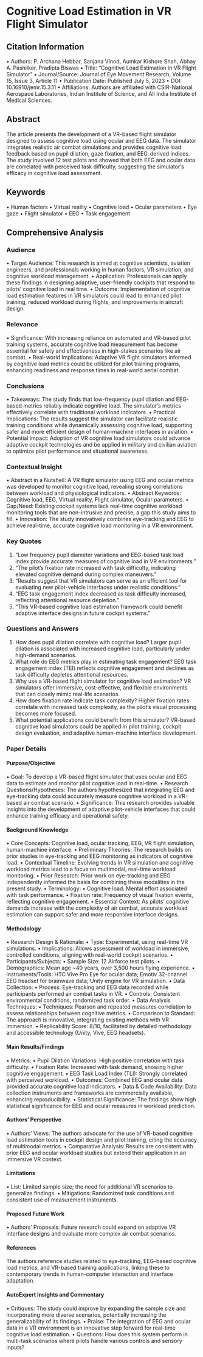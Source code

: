 # Cognitive Load Estimation in VR Flight Simulator

## Citation Information

 • Authors: P. Archana Hebbar, Sanjana Vinod, Aumkar Kishore Shah, Abhay A. Pashilkar, Pradipta Biswas
 • Title: “Cognitive Load Estimation in VR Flight Simulator”
 • Journal/Source: Journal of Eye Movement Research, Volume 15, Issue 3, Article 11
 • Publication Date: Published July 5, 2023
 • DOI: 10.16910/jemr.15.3.11
 • Affiliations: Authors are affiliated with CSIR-National Aerospace Laboratories, Indian Institute of Science, and All India Institute of Medical Sciences.

## Abstract

The article presents the development of a VR-based flight simulator designed to assess cognitive load using ocular and EEG data. The simulator integrates realistic air combat simulations and provides cognitive load feedback based on pupil dilation, gaze fixation, and EEG-derived indices. The study involved 12 test pilots and showed that both EEG and ocular data are correlated with perceived task difficulty, suggesting the simulator’s efficacy in cognitive load assessment.

## Keywords

 • Human factors
 • Virtual reality
 • Cognitive load
 • Ocular parameters
 • Eye gaze
 • Flight simulator
 • EEG
 • Task engagement

## Comprehensive Analysis

### Audience

 • Target Audience: This research is aimed at cognitive scientists, aviation engineers, and professionals working in human factors, VR simulation, and cognitive workload management.
 • Application: Professionals can apply these findings in designing adaptive, user-friendly cockpits that respond to pilots’ cognitive load in real time.
 • Outcome: Implementation of cognitive load estimation features in VR simulators could lead to enhanced pilot training, reduced workload during flights, and improvements in aircraft design.

### Relevance

 • Significance: With increasing reliance on automated and VR-based pilot training systems, accurate cognitive load measurement has become essential for safety and effectiveness in high-stakes scenarios like air combat.
 • Real-world Implications: Adaptive VR flight simulators informed by cognitive load metrics could be utilized for pilot training programs, enhancing readiness and response times in real-world aerial combat.

### Conclusions

 • Takeaways: The study finds that low-frequency pupil dilation and EEG-based metrics reliably indicate cognitive load. The simulator’s metrics effectively correlate with traditional workload indicators.
 • Practical Implications: The results suggest the simulator can facilitate realistic training conditions while dynamically assessing cognitive load, supporting safer and more efficient design of human-machine interfaces in aviation.
 • Potential Impact: Adoption of VR cognitive load simulators could advance adaptive cockpit technologies and be applied in military and civilian aviation to optimize pilot performance and situational awareness.

### Contextual Insight

 • Abstract in a Nutshell: A VR flight simulator using EEG and ocular metrics was developed to monitor cognitive load, revealing strong correlations between workload and physiological indicators.
 • Abstract Keywords: Cognitive load, EEG, Virtual reality, Flight simulator, Ocular parameters.
 • Gap/Need: Existing cockpit systems lack real-time cognitive workload monitoring tools that are non-intrusive and precise, a gap this study aims to fill.
 • Innovation: The study innovatively combines eye-tracking and EEG to achieve real-time, accurate cognitive load monitoring in a VR environment.

### Key Quotes

 1. “Low frequency pupil diameter variations and EEG-based task load index provide accurate measures of cognitive load in VR environments.”
 2. “The pilot’s fixation rate increased with task difficulty, indicating elevated cognitive demand during complex maneuvers.”
 3. “Results suggest that VR simulators can serve as an efficient tool for evaluating new pilot-vehicle interfaces under realistic conditions.”
 4. “EEG task engagement index decreased as task difficulty increased, reflecting attentional resource depletion.”
 5. “This VR-based cognitive load estimation framework could benefit adaptive interface designs in future cockpit systems.”

### Questions and Answers

 1. How does pupil dilation correlate with cognitive load?
Larger pupil dilation is associated with increased cognitive load, particularly under high-demand scenarios.
 2. What role do EEG metrics play in estimating task engagement?
EEG task engagement index (TEI) reflects cognitive engagement and declines as task difficulty depletes attentional resources.
 3. Why use a VR-based flight simulator for cognitive load estimation?
VR simulators offer immersive, cost-effective, and flexible environments that can closely mimic real-life scenarios.
 4. How does fixation rate indicate task complexity?
Higher fixation rates correlate with increased task complexity, as the pilot’s visual processing becomes more focused.
 5. What potential applications could benefit from this simulator?
VR-based cognitive load simulators could be applied in pilot training, cockpit design evaluation, and adaptive human-machine interface development.

### Paper Details

#### Purpose/Objective

 • Goal: To develop a VR-based flight simulator that uses ocular and EEG data to estimate and monitor pilot cognitive load in real-time.
 • Research Questions/Hypotheses: The authors hypothesized that integrating EEG and eye-tracking data could accurately measure cognitive workload in a VR-based air combat scenario.
 • Significance: This research provides valuable insights into the development of adaptive pilot-vehicle interfaces that could enhance training efficacy and operational safety.

#### Background Knowledge

 • Core Concepts: Cognitive load, ocular tracking, EEG, VR flight simulation, human-machine interface.
 • Preliminary Theories: The research builds on prior studies in eye-tracking and EEG monitoring as indicators of cognitive load.
 • Contextual Timeline: Evolving trends in VR simulation and cognitive workload metrics lead to a focus on multimodal, real-time workload monitoring.
 • Prior Research: Prior work on eye-tracking and EEG independently informed the basis for combining these modalities in the present study.
 • Terminology:
 • Cognitive load: Mental effort associated with task performance.
 • Fixation rate: Frequency of visual fixation events, reflecting cognitive engagement.
 • Essential Context: As pilots’ cognitive demands increase with the complexity of air combat, accurate workload estimation can support safer and more responsive interface designs.

#### Methodology

 • Research Design & Rationale:
 • Type: Experimental, using real-time VR simulations.
 • Implications: Allows assessment of workload in immersive, controlled conditions, aligning with real-world cockpit scenarios.
 • Participants/Subjects:
 • Sample Size: 12 Airforce test pilots.
 • Demographics: Mean age ~40 years, over 3,500 hours flying experience.
 • Instruments/Tools: HTC Vive Pro Eye for ocular data; Emotiv 32-channel EEG headset for brainwave data; Unity engine for VR simulation.
 • Data Collection:
 • Process: Eye-tracking and EEG data recorded while participants performed air combat tasks in VR.
 • Controls: Consistent environmental conditions, randomized task order.
 • Data Analysis Techniques:
 • Techniques: Pearson and repeated measures correlation to assess relationships between cognitive metrics.
 • Comparison to Standard: The approach is innovative, integrating existing methods with VR immersion.
 • Replicability Score: 8/10, facilitated by detailed methodology and accessible technology (Unity, Vive, EEG headsets).

#### Main Results/Findings

 • Metrics:
 • Pupil Dilation Variations: High positive correlation with task difficulty.
 • Fixation Rate: Increased with task demand, showing higher cognitive engagement.
 • EEG Task Load Index (TLI): Strongly correlated with perceived workload.
 • Outcomes: Combined EEG and ocular data provided accurate cognitive load indicators.
 • Data & Code Availability: Data collection instruments and frameworks are commercially available, enhancing reproducibility.
 • Statistical Significance: The findings show high statistical significance for EEG and ocular measures in workload prediction.

#### Authors’ Perspective

 • Authors’ Views: The authors advocate for the use of VR-based cognitive load estimation tools in cockpit design and pilot training, citing the accuracy of multimodal metrics.
 • Comparative Analysis: Results are consistent with prior EEG and ocular workload studies but extend their application in an immersive VR context.

#### Limitations

 • List: Limited sample size; the need for additional VR scenarios to generalize findings.
 • Mitigations: Randomized task conditions and consistent use of measurement instruments.

#### Proposed Future Work

 • Authors’ Proposals: Future research could expand on adaptive VR interface designs and evaluate more complex air combat scenarios.

#### References

The authors reference studies related to eye-tracking, EEG-based cognitive load metrics, and VR-based training applications, linking these to contemporary trends in human-computer interaction and interface adaptation.

#### AutoExpert Insights and Commentary

 • Critiques: The study could improve by expanding the sample size and incorporating more diverse scenarios, potentially increasing the generalizability of its findings.
 • Praise: The integration of EEG and ocular data in a VR environment is an innovative step forward for real-time cognitive load estimation.
 • Questions: How does this system perform in multi-task scenarios where pilots handle various controls and sensory inputs?
